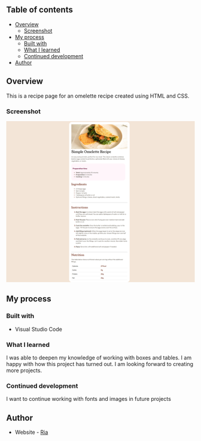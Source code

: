 

## Table of contents

- [Overview](#overview)
  - [Screenshot](#screenshot)
- [My process](#my-process)
  - [Built with](#built-with)
  - [What I learned](#what-i-learned)
  - [Continued development](#continued-development)
- [Author](#author)

## Overview
This is a recipe page for an omelette recipe created using HTML and CSS.

### Screenshot

![](styles/OmeletteRecipe2.png)


## My process

### Built with

- Visual Studio Code


### What I learned

I was able to deepen my knowledge of working with boxes and tables. I am happy with how this project has turned out. I am looking forward to creating more projects.



### Continued development

I want to continue working with fonts and images in future projects



## Author

- Website - [Ria](https://aayrt4.github.io/)
